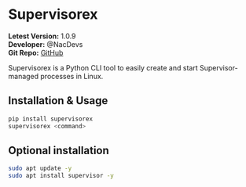 # Supervisorex

**Letest Version:** 1.0.9  
**Developer:** @NacDevs  
**Git Repo:** [GitHub](https://github.com/yuvrajmodz/supervisorex)

Supervisorex is a Python CLI tool to easily create and start Supervisor-managed processes in Linux.

## Installation & Usage

```bash
pip install supervisorex
supervisorex <command>
```

## Optional installation

```bash
sudo apt update -y
sudo apt install supervisor -y
```
